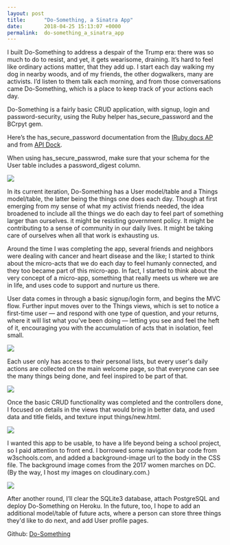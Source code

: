 ```yaml
---
layout: post
title:      "Do-Something, a Sinatra App"
date:       2018-04-25 15:13:07 +0000
permalink:  do-something_a_sinatra_app
---
```




I built Do-Something to address a despair of the Trump era: there was so much to do to resist, and yet, it gets wearisome, draining. It’s hard to feel like ordinary actions matter, that they add up. I start each day walking my dog in nearby woods, and of my friends, the other dogwalkers, many are activists. I’d listen to them talk each morning, and from those conversations came Do-Something, which is a place to keep track of your actions each day. 


Do-Something is a fairly basic CRUD application, with signup, login and password-security, using the Ruby helper has_secure_password and the BCrpyt gem. 


Here’s the has_secure_password documentation from the [IRuby docs AP](http://api.rubyonrails.org/classes/ActiveModel/SecurePassword/ClassMethods.html#method-i-has_secure_password )
and from  [API Dock](https://apidock.com/rails/v4.0.2/ActiveModel/SecurePassword/ClassMethods/has_secure_password).


When using has_secure_passwrod, make sure that your schema for the User table includes a password_digest column. 


![](http://res.cloudinary.com/tech-stories/image/upload/c_scale,w_577/v1524668899/carbon_29_xnxjr1.png)



In its current iteration, Do-Something has a User model/table and a Things model/table, the latter being the things one does each day. Though at first emerging from my sense of what my activist friends needed, the idea broadened to include all the things we do each day to feel part of something larger than ourselves. it might be resisting government policy. It might be contributing to a sense of community in our daily lives. It might be taking care of ourselves when all that work is exhausting us. 


Around the time I was completing the app, several friends and neighbors were dealing with cancer and heart disease and the like; I started to think about the micro-acts that we do each day to feel humanly connected, and they too became part of this micro-app. In fact, I started to think about the very concept of a micro-app, something that really meets us where we are in life, and uses code to support and nurture us there. 



User data comes in through a basic signup/login form, and begins the MVC flow. Further input moves over to the Things views, which is set to notice a first-time user — and respond with one type of question, and your returns, where it will list what you’ve been doing — letting you see and feel the heft of it, encouraging you with the accumulation of acts that in isolation, feel small. 


![](http://res.cloudinary.com/tech-stories/image/upload/c_scale,w_634/v1524666600/carbon_25_cgqr9v.png)



Each user only has access to their personal lists, but every user's daily actions are collected on the main welcome page, so that everyone can see the many things being done, and feel inspired to be part of that. 


![](http://res.cloudinary.com/tech-stories/image/upload/c_scale,w_527/v1524666010/Screen_Shot_2018-04-25_at_10.19.46_AM_ez73f7.png)



Once the basic CRUD functionality was completed and the controllers done, I focused on details in the views that would bring in better data, and used data and title fields, and texture input
things/new.html.



![](http://res.cloudinary.com/tech-stories/image/upload/c_scale,w_558/v1524667776/Screen_Shot_2018-04-25_at_10.49.21_AM_w56iup.png)



I wanted this app to be usable, to have a life beyond being a school project, so I paid attention to front end. I borrowed some navigation bar code from w3schools.com, and added a background-image url to the body in the CSS file. The background image comes from the 2017 women marches on DC. (By the way, I host my images on cloudinary.com.) 


![](http://res.cloudinary.com/tech-stories/image/upload/c_scale,w_593/v1524667375/carbon_27_hyfqtr.png)



After another round, I’ll clear the SQLite3 database, attach PostgreSQL and deploy Do-Something on Heroku. In the future, too, I hope to add an additional model/table of future acts, where a person can store three things they'd like to do next, and add User profile pages. 


Github: [Do-Something](https://github.com/MiriamPeskowitz/do-something)
